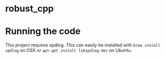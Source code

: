 # robust_cpp

# Running the code

This project requires spdlog. This can easily be installed with `brew install spdlog` on OSX or `apt-get install libspdlog-dev` on Ubuntu.
